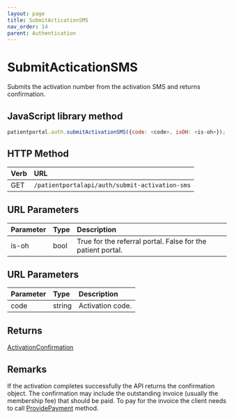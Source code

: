 ```yaml
---
layout: page
title: SubmitActicationSMS
nav_order: 14
parent: Authentication
---
```


# SubmitActicationSMS

Submits the activation number from the activation SMS and returns confirmation.

## JavaScript library method

```javascript
patientportal.auth.submitActivationSMS({code: <code>, isOH: <is-oh>});
```

## HTTP Method

| Verb | URL                                               |
|:-----|:--------------------------------------------------|
| GET | `/patientportalapi/auth/submit-activation-sms` |

## URL Parameters

| Parameter | Type   | Description                                                 |
|:----------|:-------|:------------------------------------------------------------|
| is-oh | bool | True for the referral portal. False for the patient portal. |

## URL Parameters

| Parameter | Type   | Description                                                 |
|:----------|:-------|:------------------------------------------------------------|
| code | string | Activation code. |

## Returns

[ActivationConfirmation](../objects-and-data-types/activationconfirmation)

## Remarks

If the activation completes successfully the API returns the confirmation object. The confirmation may include the outstanding invoice (usually the membership fee) that should be paid. To pay for the invoice the client needs to call [ProvidePayment](../finance/providepayment) method.
